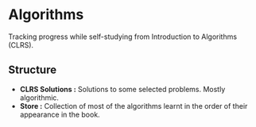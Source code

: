 # Algorithms
Tracking progress while self-studying from Introduction to Algorithms (CLRS).

## Structure
- **CLRS Solutions :** Solutions to some selected problems. Mostly algorithmic.
- **Store :** Collection of most of the algorithms learnt in the order of their appearance in the book.
